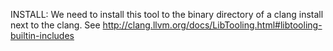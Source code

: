 INSTALL:
We need to install this tool to the binary directory of a clang install next to
the clang.
See http://clang.llvm.org/docs/LibTooling.html#libtooling-builtin-includes
